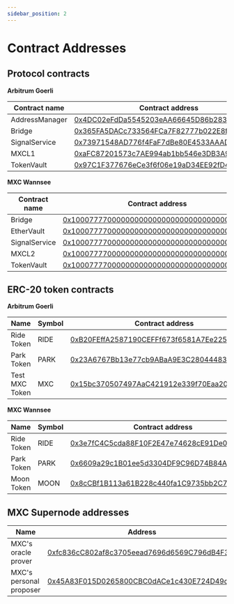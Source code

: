 ```yaml
---
sidebar_position: 2
---
```


# Contract Addresses

## Protocol contracts

**Arbitrum Goerli**

| Contract name  | Contract address                                                                                                            |
| -------------- | --------------------------------------------------------------------------------------------------------------------------- |
| AddressManager | [0x4DC02eFdDa5545203eAA66645D86b283BbCA5594](https://goerli.arbiscan.io/address/0x4DC02eFdDa5545203eAA66645D86b283BbCA5594) |
| Bridge         | [0x365FA5DACc733564FCa7F82777b022E8fA3Cb07B](https://goerli.arbiscan.io/address/0x365FA5DACc733564FCa7F82777b022E8fA3Cb07B) |
| SignalService  | [0x73971548AD776f4FaF7dBe80E4533AAADf578A90](https://goerli.arbiscan.io/address/0x73971548AD776f4FaF7dBe80E4533AAADf578A90) |
| MXCL1          | [0xaFC87201573c7AE994ab1bb546e3DB3A91F7F78A](https://goerli.arbiscan.io/address/0xaFC87201573c7AE994ab1bb546e3DB3A91F7F78A) |
| TokenVault     | [0x97C1F377676eCe3f6f06e19aD34EE92fD496Bb5E](https://goerli.arbiscan.io/address/0x97C1F377676eCe3f6f06e19aD34EE92fD496Bb5E) |

**MXC Wannsee**

| Contract name | Contract address                                                                                                                  |
| ------------- | --------------------------------------------------------------------------------------------------------------------------------- |
| Bridge        | [0x1000777700000000000000000000000000000004](https://wannsee-explorer.mxc.com/address/0x1000777700000000000000000000000000000004) |
| EtherVault    | [0x1000777700000000000000000000000000000003](https://wannsee-explorer.mxc.com/address/0x1000777700000000000000000000000000000003) |
| SignalService | [0x1000777700000000000000000000000000000007](https://wannsee-explorer.mxc.com/address/0x1000777700000000000000000000000000000007) |
| MXCL2         | [0x1000777700000000000000000000000000000001](https://wannsee-explorer.mxc.com/address/0x1000777700000000000000000000000000000001) |
| TokenVault    | [0x1000777700000000000000000000000000000002](https://wannsee-explorer.mxc.com/address/0x1000777700000000000000000000000000000002) |

## ERC-20 token contracts

**Arbitrum Goerli**

| Name           | Symbol | Contract address                                                                                                          |
| -------------- | ------ | ------------------------------------------------------------------------------------------------------------------------- |
| Ride Token     | RIDE   | [0xB20FEffA2587190CEFFf673f6581A7Ee22572327](https://goerli.arbiscan.io/token/0xB20FEffA2587190CEFFf673f6581A7Ee22572327) |
| Park Token     | PARK   | [0x23A6767Bb13e77cb9ABaA9E3C2804448390351F5](https://goerli.arbiscan.io/token/0x23A6767Bb13e77cb9ABaA9E3C2804448390351F5) |
| Test MXC Token | MXC    | [0x15bc370507497AaC421912e339f70Eaa20d04490](https://goerli.arbiscan.io/token/0x15bc370507497AaC421912e339f70Eaa20d04490) |

**MXC Wannsee**

| Name       | Symbol | Contract address                                                                                                                  |
| ---------- | ------ | --------------------------------------------------------------------------------------------------------------------------------- |
| Ride Token | RIDE   | [0x3e7fC4C5cda88F10F2E47e74628cE91De03355E3](https://wannsee-explorer.mxc.com/address/0x3e7fC4C5cda88F10F2E47e74628cE91De03355E3) |
| Park Token | PARK   | [0x6609a29c1B01ee5d3304DF9C96D74B84Ab80dc9f](https://wannsee-explorer.mxc.com/address/0x6609a29c1B01ee5d3304DF9C96D74B84Ab80dc9f) |
| Moon Token | MOON   | [0x8cCBf1B113a61B228c440fa1C9735bb2C7521267](https://wannsee-explorer.mxc.com/address/0x8cCBf1B113a61B228c440fa1C9735bb2C7521267) |

## MXC Supernode addresses

| Name                    | Address                                                                                                                     |
| ----------------------- | --------------------------------------------------------------------------------------------------------------------------- |
| MXC's oracle prover     | [0xfc836cC802af8c3705eead7696d6569C796dB4F3](https://goerli.arbiscan.io/address/0xfc836cC802af8c3705eead7696d6569C796dB4F3) |
| MXC's personal proposer | [0x45A83F015D0265800CBC0dACe1c430E724D49cAc](https://goerli.arbiscan.io/address/0x45A83F015D0265800CBC0dACe1c430E724D49cAc) |

